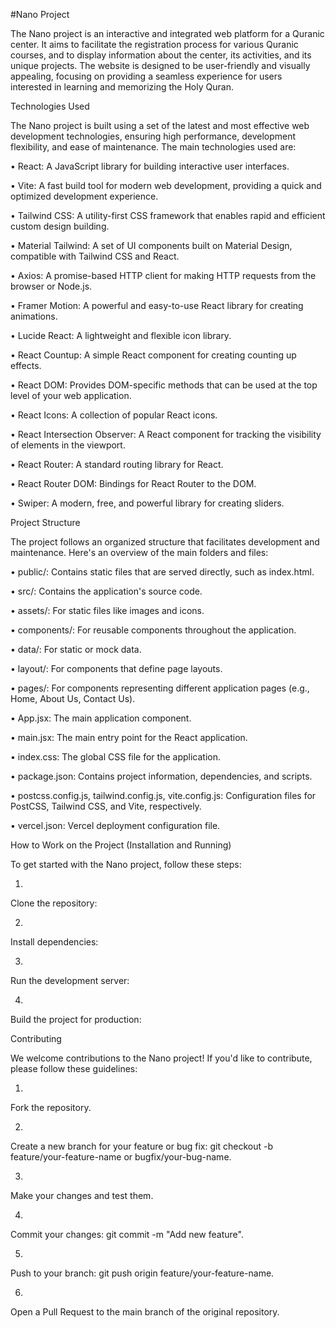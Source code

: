 #Nano Project

The Nano project is an interactive and integrated web platform for a Quranic center. It aims to facilitate the registration process for various Quranic courses, and to display information about the center, its activities, and its unique projects. The website is designed to be user-friendly and visually appealing, focusing on providing a seamless experience for users interested in learning and memorizing the Holy Quran.

Technologies Used

The Nano project is built using a set of the latest and most effective web development technologies, ensuring high performance, development flexibility, and ease of maintenance. The main technologies used are:

•
React: A JavaScript library for building interactive user interfaces.

•
Vite: A fast build tool for modern web development, providing a quick and optimized development experience.

•
Tailwind CSS: A utility-first CSS framework that enables rapid and efficient custom design building.

•
Material Tailwind: A set of UI components built on Material Design, compatible with Tailwind CSS and React.

•
Axios: A promise-based HTTP client for making HTTP requests from the browser or Node.js.

•
Framer Motion: A powerful and easy-to-use React library for creating animations.

•
Lucide React: A lightweight and flexible icon library.

•
React Countup: A simple React component for creating counting up effects.

•
React DOM: Provides DOM-specific methods that can be used at the top level of your web application.

•
React Icons: A collection of popular React icons.

•
React Intersection Observer: A React component for tracking the visibility of elements in the viewport.

•
React Router: A standard routing library for React.

•
React Router DOM: Bindings for React Router to the DOM.

•
Swiper: A modern, free, and powerful library for creating sliders.

Project Structure

The project follows an organized structure that facilitates development and maintenance. Here's an overview of the main folders and files:

•
public/: Contains static files that are served directly, such as index.html.

•
src/: Contains the application's source code.

•
assets/: For static files like images and icons.

•
components/: For reusable components throughout the application.

•
data/: For static or mock data.

•
layout/: For components that define page layouts.

•
pages/: For components representing different application pages (e.g., Home, About Us, Contact Us).

•
App.jsx: The main application component.

•
main.jsx: The main entry point for the React application.

•
index.css: The global CSS file for the application.



•
package.json: Contains project information, dependencies, and scripts.

•
postcss.config.js, tailwind.config.js, vite.config.js: Configuration files for PostCSS, Tailwind CSS, and Vite, respectively.

•
vercel.json: Vercel deployment configuration file.

How to Work on the Project (Installation and Running)

To get started with the Nano project, follow these steps:

1.
Clone the repository:

2.
Install dependencies:

3.
Run the development server:

4.
Build the project for production:

Contributing

We welcome contributions to the Nano project! If you'd like to contribute, please follow these guidelines:

1.
Fork the repository.

2.
Create a new branch for your feature or bug fix: git checkout -b feature/your-feature-name or bugfix/your-bug-name.

3.
Make your changes and test them.

4.
Commit your changes: git commit -m "Add new feature".

5.
Push to your branch: git push origin feature/your-feature-name.

6.
Open a Pull Request to the main branch of the original repository.

